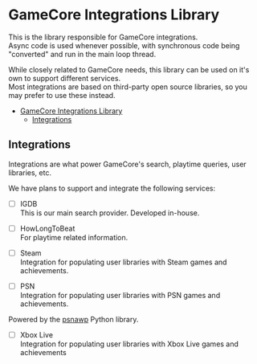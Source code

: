 # GameCore Integrations Library

This is the library responsible for GameCore integrations.  
Async code is used whenever possible, with synchronous code being "converted" and run in the main loop thread.

While closely related to GameCore needs, this library can be used on it's own to support different services.  
Most integrations are based on third-party open source libraries, so you may prefer to use these instead.

- [GameCore Integrations Library](#gamecore-integrations-library)
  - [Integrations](#integrations)


## Integrations

Integrations are what power GameCore's search, playtime queries, user libraries, etc.

We have plans to support and integrate the following services:

- [ ] IGDB  
This is our main search provider.
Developed in-house.

- [ ] HowLongToBeat  
For playtime related information.

- [ ] Steam  
Integration for populating user libraries with Steam games and achievements.

- [ ] PSN  
Integration for populating user libraries with PSN games and achievements.  

Powered by the [psnawp](https://github.com/isFakeAccount/psnawp) Python library.

- [ ] Xbox Live  
Integration for populating user libraries with Xbox Live games and achievements


